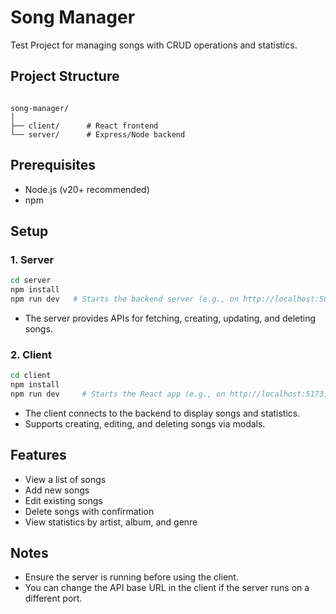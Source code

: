 # Song Manager
Test Project for managing songs with CRUD operations and statistics.

## Project Structure

```

song-manager/
│
├── client/      # React frontend
└── server/      # Express/Node backend

````

## Prerequisites

- Node.js (v20+ recommended)
- npm

## Setup

### 1. Server

```bash
cd server
npm install
npm run dev   # Starts the backend server (e.g., on http://localhost:5000)
````

* The server provides APIs for fetching, creating, updating, and deleting songs.

### 2. Client

```bash
cd client
npm install
npm run dev     # Starts the React app (e.g., on http://localhost:5173)
```

* The client connects to the backend to display songs and statistics.
* Supports creating, editing, and deleting songs via modals.

## Features

* View a list of songs
* Add new songs
* Edit existing songs
* Delete songs with confirmation
* View statistics by artist, album, and genre

## Notes

* Ensure the server is running before using the client.
* You can change the API base URL in the client if the server runs on a different port.
